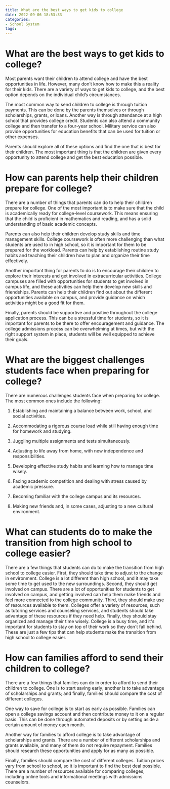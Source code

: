 ```yaml
---
title: What are the best ways to get kids to college
date: 2022-09-06 18:53:33
categories:
- School System
tags:
---
```



#  What are the best ways to get kids to college?

Most parents want their children to attend college and have the best opportunities in life. However, many don’t know how to make this a reality for their kids. There are a variety of ways to get kids to college, and the best option depends on the individual child’s circumstances.

The most common way to send children to college is through tuition payments. This can be done by the parents themselves or through scholarships, grants, or loans. Another way is through attendance at a high school that provides college credit. Students can also attend a community college and then transfer to a four-year school. Military service can also provide opportunities for education benefits that can be used for tuition or other expenses.

Parents should explore all of these options and find the one that is best for their children. The most important thing is that the children are given every opportunity to attend college and get the best education possible.

#  How can parents help their children prepare for college?

There are a number of things that parents can do to help their children prepare for college. One of the most important is to make sure that the child is academically ready for college-level coursework. This means ensuring that the child is proficient in mathematics and reading, and has a solid understanding of basic academic concepts.

Parents can also help their children develop study skills and time management skills. College coursework is often more challenging than what students are used to in high school, so it is important for them to be prepared for the workload. Parents can help by establishing routine study habits and teaching their children how to plan and organize their time effectively.

Another important thing for parents to do is to encourage their children to explore their interests and get involved in extracurricular activities. College campuses are filled with opportunities for students to get involved in campus life, and these activities can help them develop new skills and friendships. Parents can help their children find out about the different opportunities available on campus, and provide guidance on which activities might be a good fit for them.

Finally, parents should be supportive and positive throughout the college application process. This can be a stressful time for students, so it is important for parents to be there to offer encouragement and guidance. The college admissions process can be overwhelming at times, but with the right support system in place, students will be well equipped to achieve their goals.

#  What are the biggest challenges students face when preparing for college?

There are numerous challenges students face when preparing for college. The most common ones include the following:

1. Establishing and maintaining a balance between work, school, and social activities. 

2. Accommodating a rigorous course load while still having enough time for homework and studying. 

3. Juggling multiple assignments and tests simultaneously. 

4. Adjusting to life away from home, with new independence and responsibilities. 

5. Developing effective study habits and learning how to manage time wisely. 

6. Facing academic competition and dealing with stress caused by academic pressure. 

7. Becoming familiar with the college campus and its resources. 

8. Making new friends and, in some cases, adjusting to a new cultural environment. 

#  What can students do to make the transition from high school to college easier?

There are a few things that students can do to make the transition from high school to college easier. First, they should take time to adjust to the change in environment. College is a lot different than high school, and it may take some time to get used to the new surroundings. Second, they should get involved on campus. There are a lot of opportunities for students to get involved on campus, and getting involved can help them make friends and feel more connected to the college community. Third, they should make use of resources available to them. Colleges offer a variety of resources, such as tutoring services and counseling services, and students should take advantage of these resources if they need help. Finally, they should stay organized and manage their time wisely. College is a busy time, and it's important for students to stay on top of their work so they don't fall behind. These are just a few tips that can help students make the transition from high school to college easier.

#  How can families afford to send their children to college?

There are a few things that families can do in order to afford to send their children to college. One is to start saving early; another is to take advantage of scholarships and grants; and finally, families should compare the cost of different colleges.

One way to save for college is to start as early as possible. Families can open a college savings account and then contribute money to it on a regular basis. This can be done through automated deposits or by setting aside a certain amount of money each month.

Another way for families to afford college is to take advantage of scholarships and grants. There are a number of different scholarships and grants available, and many of them do not require repayment. Families should research these opportunities and apply for as many as possible.

Finally, families should compare the cost of different colleges. Tuition prices vary from school to school, so it is important to find the best deal possible. There are a number of resources available for comparing colleges, including online tools and informational meetings with admissions counselors.